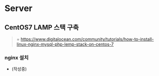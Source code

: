 # Server

## CentOS7 LAMP 스택 구축

> = https://www.digitalocean.com/community/tutorials/how-to-install-linux-nginx-mysql-php-lemp-stack-on-centos-7

### nginx 설치

- (작성중)
